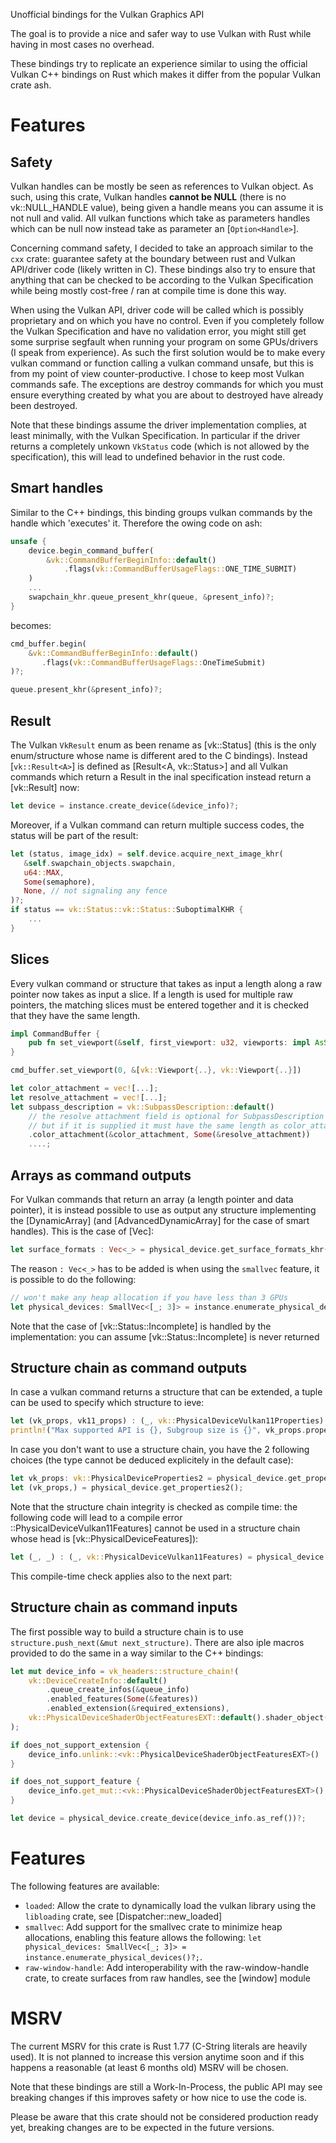 <!-- cargo-rdme start -->

Unofficial bindings for the Vulkan Graphics API

The goal is to provide a nice and safer way to use Vulkan with Rust
while having in most cases no overhead.

These bindings try to replicate an experience similar to using the official Vulkan C++ bindings on Rust
which makes it differ from the popular Vulkan crate ash.

# Features
## Safety
Vulkan handles can be mostly be seen as references to Vulkan object. As such, using this crate, Vulkan handles **cannot be NULL**
(there is no vk::NULL_HANDLE value), being given a handle means you can assume it is not null and valid.
All vulkan functions which take as parameters handles which can be null now instead take as parameter an [`Option<Handle>`].

Concerning command safety, I decided to take an approach similar to the `cxx` crate: guarantee safety at the boundary between rust and Vulkan API/driver code (likely written in C). These bindings also try to ensure that anything that can be checked to be according to the Vulkan Specification while being mostly cost-free / ran at compile time is done this way.

When using the Vulkan API, driver code will be called which is possibly proprietary and on which you have no control. Even if you completely follow the Vulkan Specification and have no validation error, you might still get some surprise segfault when running your program on some GPUs/drivers (I speak from experience). As such the first solution would be to make every vulkan command or function calling a vulkan command unsafe, but this is from my point of view counter-productive. I chose to keep most Vulkan commands safe. The exceptions are destroy commands for which you must ensure everything created by what you are about to destroyed have already been destroyed.

Note that these bindings assume the driver implementation complies, at least minimally, with the Vulkan Specification. In particular if the driver returns a completely unkown `VkStatus` code (which is not allowed by the specification), this
will lead to undefined behavior in the rust code.

## Smart handles
Similar to the C++ bindings, this binding groups vulkan commands by the handle which 'executes' it. Therefore the owing code on ash:
```rust
unsafe {
    device.begin_command_buffer(
        &vk::CommandBufferBeginInfo::default()
            .flags(vk::CommandBufferUsageFlags::ONE_TIME_SUBMIT)
    )
    ...
    swapchain_khr.queue_present_khr(queue, &present_info)?;
}
```
becomes:
```rust
cmd_buffer.begin(
    &vk::CommandBufferBeginInfo::default()
       .flags(vk::CommandBufferUsageFlags::OneTimeSubmit)
)?;

queue.present_khr(&present_info)?;
```

## Result
The Vulkan `VkResult` enum as been rename as [vk::Status] (this is the only enum/structure whose name is different ared to the C bindings).
Instead [`vk::Result<A>`] is defined as [Result<A, vk::Status>] and all Vulkan commands which return a Result in the inal specification instead
return a [vk::Result] now:
```rust
let device = instance.create_device(&device_info)?;
```
Moreover, if a Vulkan command can return multiple success codes, the status will be part of the result:
```rust
let (status, image_idx) = self.device.acquire_next_image_khr(
   &self.swapchain_objects.swapchain,
   u64::MAX,
   Some(semaphore),
   None, // not signaling any fence
)?;
if status == vk::Status::vk::Status::SuboptimalKHR {
    ...
}
```

## Slices
Every vulkan command or structure that takes as input a length along a raw pointer now takes as input a slice.
If a length is used for multiple raw pointers, the matching slices must be entered together and it is checked
that they have the same length.
```rust
impl CommandBuffer {
    pub fn set_viewport(&self, first_viewport: u32, viewports: impl AsSlice<vk::Viewport>);
}

cmd_buffer.set_viewport(0, &[vk::Viewport{..}, vk::Viewport{..}])

let color_attachment = vec![...];
let resolve_attachment = vec![...];
let subpass_description = vk::SubpassDescription::default()
    // the resolve attachment field is optional for SubpassDescription
    // but if it is supplied it must have the same length as color_attachment
    .color_attachment(&color_attachment, Some(&resolve_attachment))
    ....;
```

## Arrays as command outputs
For Vulkan commands that return an array (a length pointer and data pointer), it is instead possible
to use as output any structure implementing the [DynamicArray] (and [AdvancedDynamicArray] for the case of
smart handles). This is the case of [Vec]:
```rust
let surface_formats : Vec<_> = physical_device.get_surface_formats_khr(Some(surface))?;
```
The reason `: Vec<_>` has to be added is when using the `smallvec` feature, it is possible to do the following:
```rust
// won't make any heap allocation if you have less than 3 GPUs
let physical_devices: SmallVec<[_; 3]> = instance.enumerate_physical_devices()?;
```
Note that the case of [vk::Status::Incomplete] is handled by the implementation: you can assume [vk::Status::Incomplete]
is never returned

## Structure chain as command outputs
In case a vulkan command returns a structure that can be extended, a tuple can be used to specify which structure to ieve:
```rust
let (vk_props, vk11_props) : (_, vk::PhysicalDeviceVulkan11Properties) = physical_device.get_properties2();
println!("Max supported API is {}, Subgroup size is {}", vk_props.properties.api_version,  vk11_props.subgroup_size);
```
In case you don't want to use a structure chain, you have the 2 following choices (the type cannot be deduced explicitely in the default case):
```rust
let vk_props: vk::PhysicalDeviceProperties2 = physical_device.get_properties2();
let (vk_props,) = physical_device.get_properties2();
```

Note that the structure chain integrity is checked as compile time: the following code will lead to a compile error ::PhysicalDeviceVulkan11Features] cannot
be used in a structure chain whose head is [vk::PhysicalDeviceFeatures]):
```rust
let (_, _) : (_, vk::PhysicalDeviceVulkan11Features) = physical_device.get_properties2();
```
This compile-time check applies also to the next part:

## Structure chain as command inputs
The first possible way to build a structure chain is to use `structure.push_next(&mut next_structure)`. There are also iple
macros provided to do the same in a way similar to the C++ bindings:

```rust
let mut device_info = vk_headers::structure_chain!(
    vk::DeviceCreateInfo::default()
        .queue_create_infos(&queue_info)
        .enabled_features(Some(&features))
        .enabled_extension(&required_extensions),
    vk::PhysicalDeviceShaderObjectFeaturesEXT::default().shader_object(true)
);

if does_not_support_extension {
    device_info.unlink::<vk::PhysicalDeviceShaderObjectFeaturesEXT>()
}

if does_not_support_feature {
    device_info.get_mut::<vk::PhysicalDeviceShaderObjectFeaturesEXT>().shader_object(false);
}

let device = physical_device.create_device(device_info.as_ref())?;
```

# Features

The following features are available:
- `loaded`: Allow the crate to dynamically load the vulkan library using the `libloading` crate, see [Dispatcher::new_loaded]
- `smallvec`: Add support for the smallvec crate to minimize heap allocations, enabling this feature allows the following: `let physical_devices: SmallVec<[_; 3]> = instance.enumerate_physical_devices()?;`.
- `raw-window-handle`: Add interoperability with the raw-window-handle crate, to create surfaces from raw handles, see the [window] module

# MSRV
The current MSRV for this crate is Rust 1.77 (C-String literals are heavily used). It is not planned to increase
this version anytime soon and if this happens a reasonable (at least 6 months old) MSRV will be chosen.

Note that these bindings are still a Work-In-Process, the public API may see breaking changes if this improves
safety or how nice to use the code is.

Please be aware that this crate should not be considered production ready yet, breaking changes are to be expected in the future versions.

<!-- cargo-rdme end -->
